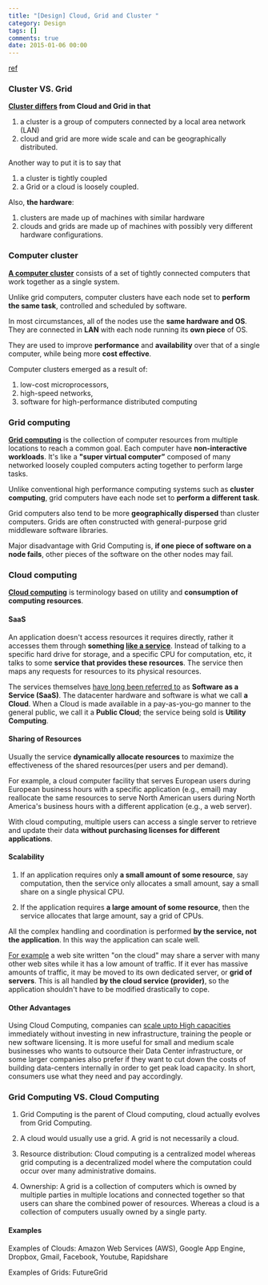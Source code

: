 ```yaml
---
title: "[Design] Cloud, Grid and Cluster "
category: Design
tags: []
comments: true
date: 2015-01-06 00:00
---
```



[ref](http://stackoverflow.com/questions/9723040/what-is-the-difference-between-cloud-grid-and-cluster)

### Cluster VS. Grid

**[Cluster differs](http://stackoverflow.com/a/9753568) from Cloud and Grid in that**

1. a cluster is a group of computers connected by a local area network (LAN)
1. cloud and grid are more wide scale and can be geographically distributed.

Another way to put it is to say that

1. a cluster is tightly coupled
1. a Grid or a cloud is loosely coupled.

Also, **the hardware**:

1. clusters are made up of machines with similar hardware
1. clouds and grids are made up of machines with possibly very different hardware configurations.

### Computer cluster

**[A computer cluster](http://en.wikipedia.org/wiki/Computer_cluster)** consists of a set of tightly connected computers that work together as a single system.

Unlike grid computers, computer clusters have each node set to **perform the same task**, controlled and scheduled by software.

In most circumstances, all of the nodes use the **same hardware and OS**. They are connected in **LAN** with each node running its **own piece** of OS.

They are used to improve **performance** and **availability** over that of a single computer, while being more **cost effective**.

Computer clusters emerged as a result of:

1. low-cost microprocessors,
1. high-speed networks,
1. software for high-performance distributed computing

### Grid computing

**[Grid computing](http://en.wikipedia.org/wiki/Grid_computing)** is the collection of computer resources from multiple locations to reach a common goal. Each computer have **non-interactive workloads**. It's like a **"super virtual computer”** composed of many networked loosely coupled computers acting together to perform large tasks.

Unlike conventional high performance computing systems such as **cluster computing**, grid computers have each node set to **perform a different task**.

Grid computers also tend to be more **geographically dispersed** than cluster computers. Grids are often constructed with general-purpose grid middleware software libraries.

Major disadvantage with Grid Computing is, **if one piece of software on a node fails**, other pieces of the software on the other nodes may fail.

### Cloud computing

**[Cloud computing](http://en.wikipedia.org/wiki/Cloud_computing)** is terminology based on utility and **consumption of computing resources**.

#### SaaS

An application doesn't access resources it requires directly, rather it accesses them through **something [like a service](http://stackoverflow.com/a/1068133)**. Instead of talking to a specific hard drive for storage, and a specific CPU for computation, etc, it talks to some **service that provides these resources**. The service then maps any requests for resources to its physical resources.

The services themselves [have long been referred to](http://stackoverflow.com/a/9753568) as **Software as a Service (SaaS)**. The datacenter hardware and software is what we call **a Cloud**. When a Cloud is made available in a pay-as-you-go manner to the general public, we call it a **Public Cloud**; the service being sold is **Utility Computing**.

#### Sharing of Resources

Usually the service **dynamically allocate resources** to maximize the effectiveness of the shared resources(per users and per demand).

For example, a cloud computer facility that serves European users during European business hours with a specific application (e.g., email) may reallocate the same resources to serve North American users during North America's business hours with a different application (e.g., a web server).

With cloud computing, multiple users can access a single server to retrieve and update their data **without purchasing licenses for different applications**.

#### Scalability

1. If an application requires only **a small amount of some resource**, say computation, then the service only allocates a small amount, say a small share on a single physical CPU.

1. If the application requires **a large amount of some resource**, then the service allocates that large amount, say a grid of CPUs.

All the complex handling and coordination is performed **by the service, not the application**. In this way the application can scale well.

[For example](http://stackoverflow.com/a/1068133) a web site written "on the cloud" may share a server with many other web sites while it has a low amount of traffic. If it ever has massive amounts of traffic, it may be moved to its own dedicated server, or **grid of servers**. This is all handled **by the cloud service (provider)**, so the application shouldn't have to be modified drastically to cope.

#### Other Advantages

Using Cloud Computing, companies can [scale upto High capacities](http://www.ibeehosting.com/blog/what-is-the-difference-between-cloud-computing-and-grid-computing.html) immediately without investing in new infrastructure, training the people or new software licensing. It is more useful for small and medium scale businesses who wants to outsource their Data Center infrastructure, or some larger companies also prefer if they want to cut down the costs of building data-centers internally in order to get peak load capacity. In short, consumers use what they need and pay accordingly.

### Grid Computing VS. Cloud Computing

1. Grid Computing is the parent of Cloud computing, cloud actually evolves from Grid Computing.

1. A cloud would usually use a grid. A grid is not necessarily a cloud.

1. Resource distribution: Cloud computing is a centralized model whereas grid computing is a decentralized model where the computation could occur over many administrative domains.

1. Ownership: A grid is a collection of computers which is owned by multiple parties in multiple locations and connected together so that users can share the combined power of resources. Whereas a cloud is a collection of computers usually owned by a single party.

#### Examples

Examples of Clouds: Amazon Web Services (AWS), Google App Engine, Dropbox, Gmail, Facebook, Youtube, Rapidshare

Examples of Grids: FutureGrid

